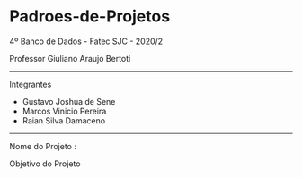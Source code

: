 # Padroes-de-Projetos

4º Banco de Dados - Fatec SJC - 2020/2

Professor Giuliano Araujo Bertoti

---------------------------------------------------------------
Integrantes
- Gustavo Joshua de Sene
- Marcos Vinicio Pereira
- Raian Silva Damaceno

---------------------------------------------------------------
Nome do Projeto : 

Objetivo do Projeto
